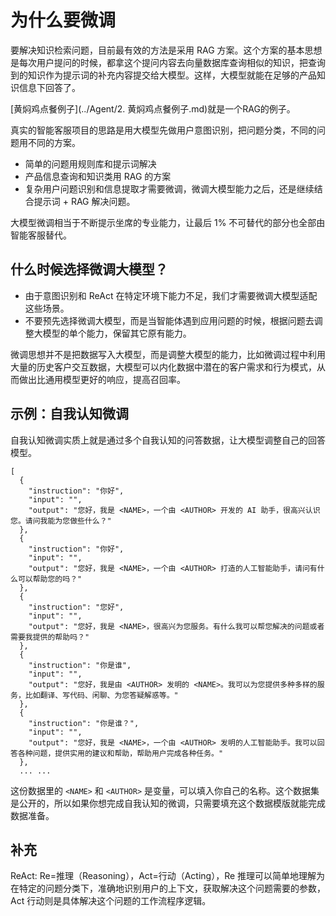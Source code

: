 # 为什么要微调
要解决知识检索问题，目前最有效的方法是采用 RAG 方案。这个方案的基本思想是每次用户提问的时候，都拿这个提问内容去向量数据库查询相似的知识，把查询到的知识作为提示词的补充内容提交给大模型。这样，大模型就能在足够的产品知识信息下回答了。

[黄焖鸡点餐例子](../Agent/2. 黄焖鸡点餐例子.md)就是一个RAG的例子。

真实的智能客服项目的思路是用大模型先做用户意图识别，把问题分类，不同的问题用不同的方案。
- 简单的问题用规则库和提示词解决
- 产品信息查询和知识类用 RAG 的方案
- 复杂用户问题识别和信息提取才需要微调，微调大模型能力之后，还是继续结合提示词 + RAG 解决问题。

大模型微调相当于不断提示坐席的专业能力，让最后 1% 不可替代的部分也全部由智能客服替代。


## 什么时候选择微调大模型？
- 由于意图识别和 ReAct 在特定环境下能力不足，我们才需要微调大模型适配这些场景。
- 不要预先选择微调大模型，而是当智能体遇到应用问题的时候，根据问题去调整大模型的单个能力，保留其它原有能力。

微调思想并不是把数据写入大模型，而是调整大模型的能力，比如微调过程中利用大量的历史客户交互数据，大模型可以内化数据中潜在的客户需求和行为模式，从而做出比通用模型更好的响应，提高召回率。

## 示例：自我认知微调
自我认知微调实质上就是通过多个自我认知的问答数据，让大模型调整自己的回答模型。

```
[
  {
    "instruction": "你好",
    "input": "",
    "output": "您好，我是 <NAME>，一个由 <AUTHOR> 开发的 AI 助手，很高兴认识您。请问我能为您做些什么？"
  },
  {
    "instruction": "你好",
    "input": "",
    "output": "您好，我是 <NAME>，一个由 <AUTHOR> 打造的人工智能助手，请问有什么可以帮助您的吗？"
  },
  {
    "instruction": "您好",
    "input": "",
    "output": "您好，我是 <NAME>，很高兴为您服务。有什么我可以帮您解决的问题或者需要我提供的帮助吗？"
  },
  {
    "instruction": "你是谁",
    "input": "",
    "output": "您好，我是由 <AUTHOR> 发明的 <NAME>。我可以为您提供多种多样的服务，比如翻译、写代码、闲聊、为您答疑解惑等。"
  },
  {
    "instruction": "你是谁？",
    "input": "",
    "output": "您好，我是 <NAME>，一个由 <AUTHOR> 发明的人工智能助手。我可以回答各种问题，提供实用的建议和帮助，帮助用户完成各种任务。"
  },
  ... ...
```
这份数据里的 `<NAME>` 和 `<AUTHOR>` 是变量，可以填入你自己的名称。这个数据集是公开的，所以如果你想完成自我认知的微调，只需要填充这个数据模版就能完成数据准备。

## 补充
ReAct: Re=推理（Reasoning），Act=行动（Acting），Re 推理可以简单地理解为在特定的问题分类下，准确地识别用户的上下文，获取解决这个问题需要的参数，Act 行动则是具体解决这个问题的工作流程序逻辑。